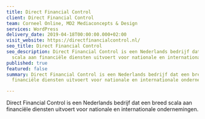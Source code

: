 ```yaml
---
title: Direct Financial Control
client: Direct Financial Control
team: Corneel Online, MD2 Mediaconcepts & Design
services: WordPress
delivery_date: 2019-04-18T00:00:00.000+02:00
visit_website: https://directfinancialcontrol.nl/
seo_title: Direct Financial Control
seo_description: Direct Financial Control is een Nederlands bedrijf dat een breed
  scala aan financiële diensten uitvoert voor nationale en internationale ondernemingen.
published: true
featured: false
summary: Direct Financial Control is een Nederlands bedrijf dat een breed scala aan
  financiële diensten uitvoert voor nationale en internationale ondernemingen.

---
```

Direct Financial Control is een Nederlands bedrijf dat een breed scala aan financiële diensten uitvoert voor nationale en internationale ondernemingen.